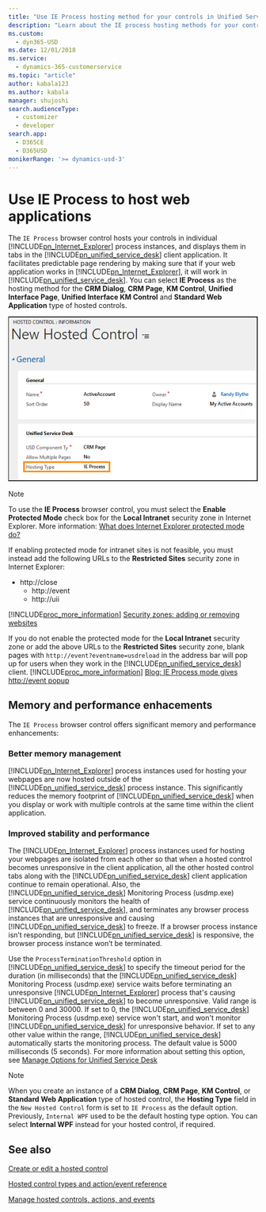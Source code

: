 ```yaml
---
title: "Use IE Process hosting method for your controls in Unified Service Desk | MicrosoftDocs"
description: "Learn about the IE process hosting methods for your controls in Unified Service Desk."
ms.custom: 
  - dyn365-USD
ms.date: 12/01/2018
ms.service: 
  - dynamics-365-customerservice
ms.topic: "article"
author: kabala123
ms.author: kabala
manager: shujoshi
search.audienceType: 
  - customizer
  - developer
search.app: 
  - D365CE
  - D365USD
monikerRange: '>= dynamics-usd-3'
---
```


# Use IE Process to host web applications

 The `IE Process` browser control hosts your controls in individual [!INCLUDE[pn_Internet_Explorer](../includes/pn-internet-explorer.md)] process instances, and displays them in tabs in the [!INCLUDE[pn_unified_service_desk](../includes/pn-unified-service-desk.md)] client application. It facilitates predictable page rendering by making sure that if your web application works in [!INCLUDE[pn_Internet_Explorer](../includes/pn-internet-explorer.md)], it will work in [!INCLUDE[pn_unified_service_desk](../includes/pn-unified-service-desk.md)]. You can select **IE Process** as the hosting method for the **CRM Dialog**, **CRM Page**, **KM Control**, **Unified Interface Page**, **Unified Interface KM Control** and **Standard Web Application** type of hosted controls.

 ![Hosting type in Unified Service Desk](../unified-service-desk/media/crm-itpro-usd-samplehostedcontrol.PNG "Hosting type in Unified Service Desk")

> [!NOTE]
>  To use the **IE Process** browser control, you must select the **Enable Protected Mode** check box for the **Local Intranet** security zone in Internet Explorer. More information: [What does Internet Explorer protected mode do?](https://windows.microsoft.com/windows-vista/What-does-Internet-Explorer-protected-mode-do)
>
>  If enabling protected mode for intranet sites is not feasible, you must instead add the following URLs to the **Restricted Sites** security zone in Internet Explorer:
>
> - http://close
>   -   http://event
>   -   http://uii
>
> [!INCLUDE[proc_more_information](../includes/proc-more-information.md)] [Security zones: adding or removing websites](https://windows.microsoft.com/windows/security-zones-adding-removing-websites#1TC=windows-7)
>
>  If you do not enable the protected mode for the **Local Intranet** security zone or add the above URLs to the **Restricted Sites** security zone, blank pages with `http://event?eventname=usdreload` in the address bar will pop up for users when they work in the [!INCLUDE[pn_unified_service_desk](../includes/pn-unified-service-desk.md)] client. [!INCLUDE[proc_more_information](../includes/proc-more-information.md)] [Blog: IE Process mode gives http://event popup](https://blogs.msdn.microsoft.com/usd/2016/01/26/ie-process-mode-gives-httpevent-popup/)

## Memory and performance enhacements

The `IE Process` browser control offers significant memory and performance enhancements:

### Better memory management

[!INCLUDE[pn_Internet_Explorer](../includes/pn-internet-explorer.md)] process instances used for hosting your webpages are now hosted outside of the [!INCLUDE[pn_unified_service_desk](../includes/pn-unified-service-desk.md)] process instance. This significantly reduces the memory footprint of [!INCLUDE[pn_unified_service_desk](../includes/pn-unified-service-desk.md)] when you display or work with multiple controls at the same time within the client application.

### Improved stability and performance

The [!INCLUDE[pn_Internet_Explorer](../includes/pn-internet-explorer.md)] process instances used for hosting your webpages are isolated from each other so that when a hosted control becomes unresponsive in the client application, all the other hosted control tabs along with the [!INCLUDE[pn_unified_service_desk](../includes/pn-unified-service-desk.md)] client application continue to remain operational. Also, the [!INCLUDE[pn_unified_service_desk](../includes/pn-unified-service-desk.md)] Monitoring Process (usdmp.exe) service continuously monitors the health of [!INCLUDE[pn_unified_service_desk](../includes/pn-unified-service-desk.md)],  and terminates any browser process instances that are unresponsive and causing [!INCLUDE[pn_unified_service_desk](../includes/pn-unified-service-desk.md)] to freeze. If a browser process instance isn’t responding, but [!INCLUDE[pn_unified_service_desk](../includes/pn-unified-service-desk.md)] is responsive, the browser process instance won’t be terminated.

Use the `ProcessTerminationThreshold` option in [!INCLUDE[pn_unified_service_desk](../includes/pn-unified-service-desk.md)] to specify the timeout period for the duration (in milliseconds) that the [!INCLUDE[pn_unified_service_desk](../includes/pn-unified-service-desk.md)] Monitoring Process (usdmp.exe) service waits before terminating an unresponsive [!INCLUDE[pn_Internet_Explorer](../includes/pn-internet-explorer.md)] process that's causing [!INCLUDE[pn_unified_service_desk](../includes/pn-unified-service-desk.md)] to become unresponsive. Valid range is between 0 and 30000. If set to 0, the [!INCLUDE[pn_unified_service_desk](../includes/pn-unified-service-desk.md)] Monitoring Process (usdmp.exe) service won't start, and won't monitor [!INCLUDE[pn_unified_service_desk](../includes/pn-unified-service-desk.md)] for unresponsive behavior. If set to any other value within the range, [!INCLUDE[pn_unified_service_desk](../includes/pn-unified-service-desk.md)] automatically starts the monitoring process. The default value is 5000 milliseconds (5 seconds). For more information about setting this option, see [Manage Options for Unified Service Desk](admin/manage-options-unified-service-desk.md)

> [!NOTE]
>  When you create an instance of a **CRM Dialog**, **CRM Page**, **KM Control**, or **Standard Web Application** type of hosted control, the **Hosting Type** field in the `New Hosted Control` form is set to `IE Process` as the default option. Previously,  `Internal WPF` used to be the default hosting type option. You can select **Internal WPF** instead for your hosted control, if required.

## See also
 [Create or edit a hosted control](../unified-service-desk/create-edit-hosted-control.md)

 [Hosted control types and action/event reference](../unified-service-desk/hosted-control-types-action-event-reference.md)

 [Manage hosted controls, actions, and events](../unified-service-desk/manage-hosted-controls-actions-events.md)
